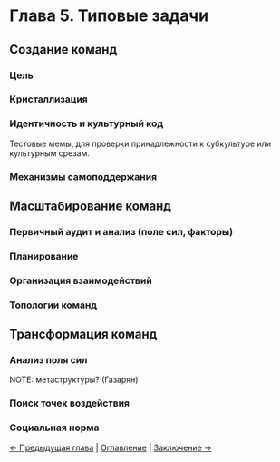 # Глава 5. Типовые задачи

## Создание команд

### Цель

### Кристаллизация

### Идентичность и культурный код

Тестовые мемы, для проверки принадлежности к субкультуре или культурным срезам.

### Механизмы самоподдержания

## Масштабирование команд

### Первичный аудит и анализ (поле сил, факторы)

### Планирование

### Организация взаимодействий

### Топологии команд

## Трансформация команд

### Анализ поля сил

NOTE: метаструктуры? (Газарян)

### Поиск точек воздействия

### Социальная норма

[← Предыдущая глава](04.chapter4.md) | [Оглавление](README.md) | [Заключение →](conclusion.md)
